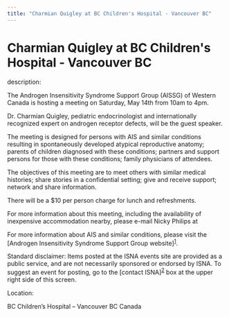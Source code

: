 ```yaml
---
title: "Charmian Quigley at BC Children's Hospital - Vancouver BC"
---
```


# Charmian Quigley at BC Children's Hospital - Vancouver BC

<p>description:  </p>



<p>The Androgen Insensitivity Syndrome Support Group (<span class="caps">AISSG</span>) of Western Canada is hosting a meeting on Saturday, May 14th from 10am to 4pm.</p>





<p>Dr. Charmian Quigley, pediatric endocrinologist and internationally recognized expert on androgen receptor defects, will be the guest speaker.</p>





<p>The meeting is designed for persons with <span class="caps">AIS</span> and similar conditions resulting in spontaneously developed atypical reproductive anatomy; parents of children diagnosed with these conditions; partners and support persons for those with these conditions; family physicians of attendees.</p>





<p>The objectives of this meeting are to meet others with similar medical histories; share stories in a confidential setting; give and receive support; network and share information.</p>





<p>There will be a $10 per person charge for lunch and refreshments.</p>





<p>For more information about this meeting, including the availability of inexpensive accommodation nearby, please e-mail Nicky Philips at <lesnick@shaw.ca></p>





<p>For more information about <span class="caps">AIS</span> and similar conditions, please visit the [Androgen Insensitivity Syndrome Support Group website]<sup class="footnote" id="fnrev7040271555d88eb49a2a25-1"><a href="#fn7040271555d88eb49a2a25-1">1</a></sup>.</p>





<p>Standard disclaimer: Items posted at the <span class="caps">ISNA</span> events site are provided as a public service, and are not necessarily sponsored or endorsed by <span class="caps">ISNA</span>. To suggest an event for posting, go to the [contact <span class="caps">ISNA</span>]<sup class="footnote" id="fnrev7040271555d88eb49a2a25-2"><a href="#fn7040271555d88eb49a2a25-2">2</a></sup> box at the upper right side of this screen.</p>








<p>Location:  </p>

<p>BC Children&#8217;s Hospital &#8211; Vancouver BC Canada</p>

 [1]: http://www.aissg.org
 [2]: /about/contact